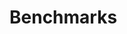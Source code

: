 Benchmarks
========

<script src="js/jquery-1.8.3.min.js" />
<script src="js/excanvas.js" />
<script src="js/js-class.js" />
<script src="js/bluff.js" />
<script src="js/benchmarks.js" />

In memory
-------------

Graphs bellow compare off-heap in-memory `BTreeMap` from MapDB and `ConcurrentSkipListMap` from JDK. 
MapDB speed is comparable to Java collections, despite using serialization and its own 
memory management. 

Test was performed on HP Proliant 550 G2 with 24 cores and 32GB memory. 
Y-Axis is thousands operations per second, higher is better. 
Data set size is 100 millions. Key size is 8 bytes, value size is 16 bytes (`Map<Long,UUID>`).


Read-only lookups. MapDB is comparable to Java collections:

<span id="memoryRead" />

Random updates. MapDB scales upto 6 cores, than concurrency overhead increases and limits its performance:


<span id="memoryUpdate" />


Combined random updates (33%) and lookups (66%):

<span id="memoryCombined" />


Raw benchmark results are available [here](benchmarks-raw.html). 
Benchmark source code is [here](https://github.com/jankotek/mapdb-benchmarks) 
and [here](https://github.com/jankotek/mapdb-benchmarks/blob/master/src/org/mapdb/benchmarks/InMemoryUUIDTest.java)

There is no trick here. MapDB is greatly optimized. With large keys/vals the deserialization overhead would 
increase and MapDB would become slower compared to heap collections (we are working on partial deserialization to fix it).

On other side large data sets increase garbage collection overhead and slow-down on-heap Java collections. 
In this case JVM had enough memory and GC was bellow 1%. 

In general MapDB is about 30% compared to on-heap. But it fits more data per GB and does not degrade its performance 
over large data sets. 


On Disk
-------------


Will be added soon...